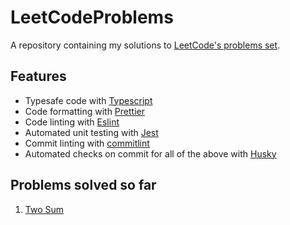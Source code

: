 # LeetCodeProblems

A repository containing my solutions to [LeetCode's problems set](https://leetcode.com/problemset/all/).

## Features

- Typesafe code with [Typescript](https://www.typescriptlang.org/)
- Code formatting with [Prettier](https://prettier.io/)
- Code linting with [Eslint](https://eslint.org/)
- Automated unit testing with [Jest](https://jestjs.io/)
- Commit linting with [commitlint](https://commitlint.js.org/)
- Automated checks on commit for all of the above with [Husky](https://typicode.github.io/husky/)

## Problems solved so far

1. [Two Sum](https://leetcode.com/problems/two-sum/)
